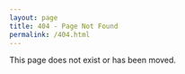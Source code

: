 ```yaml
---
layout: page
title: 404 - Page Not Found
permalink: /404.html
---
```


This page does not exist or has been moved. 